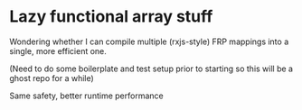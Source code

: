 # Lazy functional array stuff

Wondering whether I can compile multiple (rxjs-style) FRP mappings into a single, more efficient one.

(Need to do some boilerplate and test setup prior to starting so this will be a ghost repo for a while)

Same safety, better runtime performance

